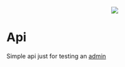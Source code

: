 <p align="center"><img src="https://laravel.com/assets/img/components/logo-laravel.svg"></p>

# Api

Simple api just for testing an [admin](https://github.com/luc0/luco-admin)
